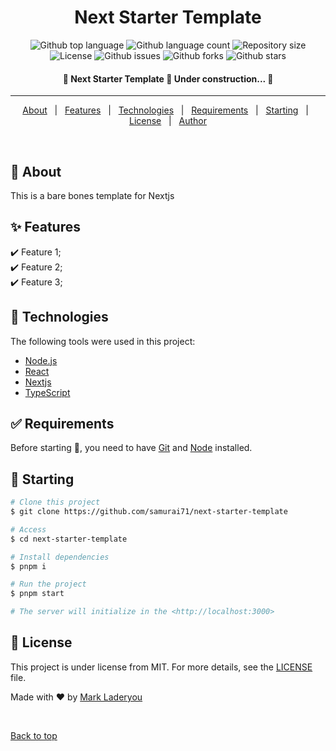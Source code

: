 <!-- <div align="center" id="top"> 
  <img src="./.github/app.gif" alt="Next Starter Template" />

  &#xa0; -->
<!-- 
  <a href="https://nextstartertemplate.netlify.app">Demo</a> -->
<!-- </div> -->

<h1 align="center">Next Starter Template</h1>

<p align="center">
  <img alt="Github top language" src="https://img.shields.io/github/languages/top/samurai71/next-starter-template?color=56BEB8">

  <img alt="Github language count" src="https://img.shields.io/github/languages/count/samurai71/next-starter-template?color=56BEB8">

  <img alt="Repository size" src="https://img.shields.io/github/repo-size/samurai71/next-starter-template?color=56BEB8">

  <img alt="License" src="https://img.shields.io/github/license/samurai71/next-starter-template?color=56BEB8">

  <img alt="Github issues" src="https://img.shields.io/github/issues/samurai71/next-starter-template?color=56BEB8" />

  <img alt="Github forks" src="https://img.shields.io/github/forks/samurai71/next-starter-template?color=56BEB8" />

  <img alt="Github stars" src="https://img.shields.io/github/stars/samurai71/next-starter-template?color=56BEB8" />
</p>

<!-- Status -->

<h4 align="center"> 
	🚧  Next Starter Template 🚀 Under construction...  🚧
</h4> 

<hr>

<p align="center">
  <a href="#dart-about">About</a> &#xa0; | &#xa0; 
  <a href="#sparkles-features">Features</a> &#xa0; | &#xa0;
  <a href="#rocket-technologies">Technologies</a> &#xa0; | &#xa0;
  <a href="#white_check_mark-requirements">Requirements</a> &#xa0; | &#xa0;
  <a href="#checkered_flag-starting">Starting</a> &#xa0; | &#xa0;
  <a href="#memo-license">License</a> &#xa0; | &#xa0;
  <a href="https://github.com/samurai71" target="_blank">Author</a>
</p>

<br>

## :dart: About ##
This is a bare bones template for Nextjs 

## :sparkles: Features ##

:heavy_check_mark: Feature 1;\
:heavy_check_mark: Feature 2;\
:heavy_check_mark: Feature 3;

## :rocket: Technologies ##

The following tools were used in this project:

- [Node.js](https://nodejs.org/en/)
- [React](https://pt-br.reactjs.org/)
- [Nextjs](https:/nextjs.org/)
- [TypeScript](https://www.typescriptlang.org/)

## :white_check_mark: Requirements ##

Before starting :checkered_flag:, you need to have [Git](https://git-scm.com) and [Node](https://nodejs.org/en/) installed.

## :checkered_flag: Starting ##

```bash
# Clone this project
$ git clone https://github.com/samurai71/next-starter-template

# Access
$ cd next-starter-template

# Install dependencies
$ pnpm i

# Run the project
$ pnpm start

# The server will initialize in the <http://localhost:3000>
```

## :memo: License ##

This project is under license from MIT. For more details, see the [LICENSE](LICENSE.md) file.


Made with :heart: by <a href="https://github.com/samurai71" target="_blank">Mark Laderyou</a>

&#xa0;

<a href="#top">Back to top</a>
